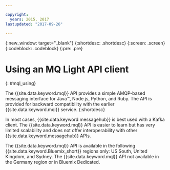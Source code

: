 ```yaml
---

copyright:
  years: 2015, 2017
lastupdated: "2017-09-26"

---
```


{:new_window: target="_blank"}
{:shortdesc: .shortdesc}
{:screen: .screen}
{:codeblock: .codeblock}
{:pre: .pre}

# Using an MQ Light API client
{: #mql_using}

The {{site.data.keyword.mql}} API provides a simple AMQP-based messaging interface for Java&trade;, Node.js, Python, and Ruby. The API is provided for backward compatibility with the earlier {{site.data.keyword.mql}} service.
{:shortdesc}

In most cases, {{site.data.keyword.messagehub}} is best used with a Kafka client. The {{site.data.keyword.mql}} API is easier to learn but has very limited scalability and does not offer interoperability with other {{site.data.keyword.messagehub}} APIs.


The {{site.data.keyword.mql}} API is available in the following {{site.data.keyword.Bluemix_short}} regions only: US South, United Kingdom, and Sydney. The {{site.data.keyword.mql}} API not available in the Germany region or in Bluemix Dedicated.
